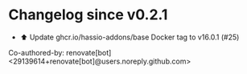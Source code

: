 # Changelog since v0.2.1
- ⬆️ Update ghcr.io/hassio-addons/base Docker tag to v16.0.1 (#25)

Co-authored-by: renovate[bot] <29139614+renovate[bot]@users.noreply.github.com> 
